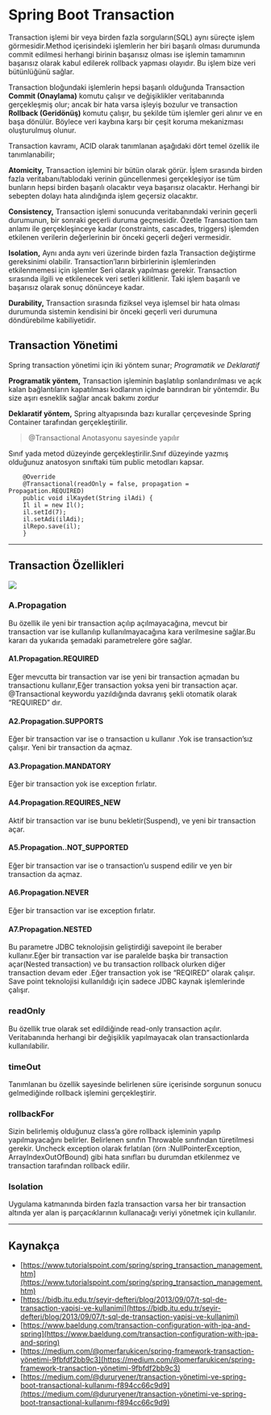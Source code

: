 # Spring Boot Transaction

Transaction işlemi bir veya birden fazla sorguların(SQL) aynı süreçte işlem görmesidir.Method içerisindeki işlemlerin her biri başarılı olması durumunda commit edilmesi herhangi birinin başarısız olması ise işlemin tamamının başarısız olarak kabul edilerek rollback yapması olayıdır. Bu işlem bize veri bütünlüğünü sağlar.

Transaction bloğundaki işlemlerin hepsi başarılı olduğunda Transaction **Commit (Onaylama)** komutu çalışır ve değişiklikler veritabanında gerçekleşmiş olur; ancak bir hata varsa işleyiş bozulur ve transaction **Rollback (Geridönüş)** komutu çalışır, bu şekilde tüm işlemler geri alınır ve en başa dönülür. Böylece veri kaybına karşı bir çeşit koruma mekanizması oluşturulmuş olunur.

Transaction kavramı, ACID olarak tanımlanan aşağıdaki dört temel özellik ile tanımlanabilir;

**Atomicity,** Transaction işlemini bir bütün olarak görür. İşlem sırasında birden fazla veritabanı/tablodaki verinin güncellenmesi gerçekleşiyor ise tüm bunların hepsi birden başarılı olacaktır veya başarısız olacaktır. Herhangi bir sebepten dolayı hata alındığında işlem geçersiz olacaktır.

**Consistency,** Transaction işlemi sonucunda veritabanındaki verinin geçerli durumunun, bir sonraki geçerli duruma geçmesidir. Özetle Transaction tam anlamı ile gerçekleşinceye kadar (constraints, cascades, triggers) işlemden etkilenen verilerin değerlerinin bir önceki geçerli değeri vermesidir.

**Isolation,** Aynı anda aynı veri üzerinde birden fazla Transaction değiştirme gereksinimi olabilir. Transaction’ların birbirlerinin işlemlerinden etkilenmemesi için işlemler Seri olarak yapılması gerekir. Transaction sırasında ilgili ve etkilenecek veri setleri kilitlenir. Taki işlem başarılı ve başarısız olarak sonuç dönünceye kadar.

**Durability,** Transaction sırasında fiziksel veya işlemsel bir hata olması durumunda sistemin kendisini bir önceki geçerli veri durumuna döndürebilme kabiliyetidir.

## Transaction Yönetimi

Spring transaction yönetimi için iki yöntem sunar; *Programatik ve Deklaratif*

**Programatik yöntem,** Transaction işleminin başlatılıp sonlandırılması ve açık kalan bağlantıların kapatılması kodlarının içinde barındıran bir yöntemdir. Bu size aşırı esneklik sağlar ancak bakımı zordur

**Deklaratif yöntem,** Spring altyapısında bazı kurallar çerçevesinde Spring Container tarafından gerçekleştirilir.

> @Transactional Anotasyonu sayesinde yapılır

Sınıf yada metod düzeyinde gerçekleştirilir.Sınıf düzeyinde yazmış olduğunuz anatosyon sınıftaki tüm public metodları kapsar.

```
    @Override
    @Transactional(readOnly = false, propagation = Propagation.REQUIRED)
    public void ilKaydet(String ilAdi) {
	Il il = new Il();
	il.setId(7);
	il.setAdi(ilAdi);
	ilRepo.save(il);
    }
```

____________________________________

## Transaction Özellikleri

![](https://github.com/furkanyesilyurt/n11-java-bootcamp/tree/main/week3-transactionalAndMongoDb/transaction.png)

### A.Propagation 
Bu özellik ile yeni bir transaction açılıp açılmayacağına, mevcut bir transaction var ise kullanılıp kullanılmayacağına kara verilmesine sağlar.Bu kararı da yukarıda şemadaki parametrelere göre sağlar.

#### A1.Propagation.REQUIRED
Eğer mevcutta bir transaction var ise yeni bir transaction açmadan bu transactionu kullanır,Eğer transaction yoksa yeni bir transaction açar. @Transactional keywordu yazıldığında davranış şekli otomatik olarak “REQUIRED” dır.

#### A2.Propagation.SUPPORTS
Eğer bir transaction var ise o transaction u kullanır .Yok ise transaction’sız çalışır. Yeni bir transaction da açmaz.

#### A3.Propagation.MANDATORY
Eğer bir transaction yok ise exception fırlatır.

#### A4.Propagation.REQUIRES_NEW
Aktif bir transaction var ise bunu bekletir(Suspend), ve yeni bir transaction açar.

#### A5.Propagation..NOT_SUPPORTED
Eğer bir transaction var ise o transaction’u suspend edilir ve yen bir transaction da açmaz.

#### A6.Propagation.NEVER
Eğer bir transaction var ise exception fırlatır.

#### A7.Propagation.NESTED 
Bu parametre JDBC teknolojisin geliştirdiği savepoint ile beraber kullanır.Eğer bir transaction var ise paralelde başka bir transaction açar(Nested transaction) ve bu transaction rollback olurken diğer transaction devam eder .Eğer transaction yok ise “REQIRED” olarak çalışır. Save point teknolojisi kullanıldığı için sadece JDBC kaynak işlemlerinde çalışır.


### readOnly
Bu özellik true olarak set edildiğinde read-only transaction açılır. Veritabanında herhangi bir değişiklik yapılmayacak olan transactionlarda kullanılabilir.

### timeOut
Tanımlanan bu özellik sayesinde belirlenen süre içerisinde sorgunun sonucu gelmediğinde rollback işlemini gerçekleştirir.

### rollbackFor
Sizin belirlemiş olduğunuz class’a göre rollback işleminin yapılıp yapılmayacağını belirler. Belirlenen sınıfın Throwable sınıfından türetilmesi gerekir. Uncheck exception olarak fırlatılan (örn :NullPointerException, ArrayIndexOutOfBound) gibi hata sınıfları bu durumdan etkilenmez ve transaction tarafından rollback edilir.

### Isolation
Uygulama katmanında birden fazla transaction varsa her bir transaction altında yer alan iş parçacıklarının kullanacağı veriyi yönetmek için kullanılır.

____________________________________________

## Kaynakça

* [https://www.tutorialspoint.com/spring/spring_transaction_management.htm](https://www.tutorialspoint.com/spring/spring_transaction_management.htm)
* [https://bidb.itu.edu.tr/seyir-defteri/blog/2013/09/07/t-sql-de-transaction-yapisi-ve-kullanimi](https://bidb.itu.edu.tr/seyir-defteri/blog/2013/09/07/t-sql-de-transaction-yapisi-ve-kullanimi)
* [https://www.baeldung.com/transaction-configuration-with-jpa-and-spring](https://www.baeldung.com/transaction-configuration-with-jpa-and-spring)
* [https://medium.com/@omerfarukicen/spring-framework-transaction-yönetimi-9fbfdf2bb9c3](https://medium.com/@omerfarukicen/spring-framework-transaction-yönetimi-9fbfdf2bb9c3)
* [https://medium.com/@dururyener/transaction-yönetimi-ve-spring-boot-transactional-kullanımı-f894cc66c9d9](https://medium.com/@dururyener/transaction-yönetimi-ve-spring-boot-transactional-kullanımı-f894cc66c9d9)






